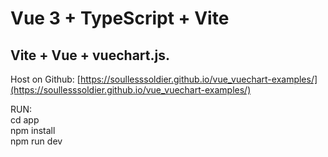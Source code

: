 # Vue 3 + TypeScript + Vite

## Vite + Vue + vuechart.js.
Host on Github: [https://soullesssoldier.github.io/vue_vuechart-examples/](https://soullesssoldier.github.io/vue_vuechart-examples/)

RUN:\
cd app \
npm install \
npm run dev